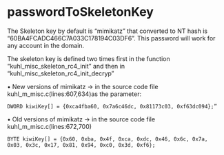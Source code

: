 # passwordToSkeletonKey
The Skeleton key by default is “mimikatz” that converted to NT hash is “60BA4FCADC466C7A033C178194C03DF6”. This password will work for any account in the domain. 

The skeleton key is defined two times first in the function “kuhl_misc_skeleton_rc4_init” and then in “kuhl_misc_skeleton_rc4_init_decryp”

• New versions of mimikatz →  in the source code file kuhl_m_misc.c(lines:607,634)as the parameter:
    
    DWORD kiwiKey[] = {0xca4fba60, 0x7a6c46dc, 0x81173c03, 0xf63dc094};”
    
• Old versions of mimikatz → in the source code file kuhl_m_misc.c(lines:672,700)
    
    BYTE kiwiKey[] = {0x60, 0xba, 0x4f, 0xca, 0xdc, 0x46, 0x6c, 0x7a, 0x03, 0x3c, 0x17, 0x81, 0x94, 0xc0, 0x3d, 0xf6};
